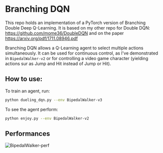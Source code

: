 # Branching DQN 

This repo holds an implementation of a PyTorch version of Branching Double Deep Q-Learning. It is based on my other repo for Double DQN: https://github.com/mome36/DoubleDQN and on the paper https://arxiv.org/pdf/1711.08946.pdf

Branching DQN allows a Q-Learning agent to select multiple actions simultaneously. It can be used for continuous control, as I've demonstrated in `BipedalWalker-v2` or for controlling a video game character (yielding actions sur as Jump and Hit instead of Jump or Hit). 


## How to use: 

To train an agent, run: 

```bash
python dueling_dqn.py --env BipedalWalker-v3
```

To see the agent perform: 
```bash
python enjoy.py --env BipedalWalker-v2
```

## Performances

![BipedalWalker-perf](runsipedalWalker-v2/reward.png)
